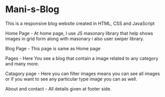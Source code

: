 # Mani-s-Blog
This is a responsive blog website created in HTML, CSS and JavaScript

Home Page - At home page, I use JS masonary library that help shows images in grid form along with masonary i also user swiper library.

Blog Page - This page is same as Home page

Pages - Here You see a blog that contain a image related to any category and many more.

Catagory page - Here you can filter images means you can see all images or if you want to see any particular type image you can as well.

About and contact - All details given at footer side.
